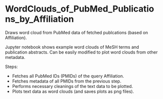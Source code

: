 # WordClouds_of_PubMed_Publications_by_Affiliation

Draws word cloud from PubMed data of fetched publcations (based on Affiliation).

Jupyter notebook shows example word clouds of MeSH terms and publication abstracts. Can be easily modified to plot word clouds from other metadata.

Steps:
* Fetches all PubMed IDs (PMIDs) of the query Affiliation.
* Fetches metadata of all PMIDs from the previous step.
* Performs necessary cleanings of the text data to be plotted.
* Plots text data as word clouds (and saves plots as png files).
